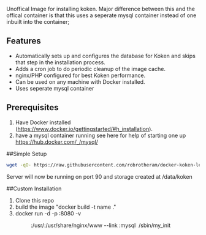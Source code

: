 
Unoffical Image for installing koken. Major difference between this and the offical container is that this uses a seperate mysql container instead of one inbuilt into the container;
## Features

* Automatically sets up and configures the database for Koken and skips that step in the installation process.
* Adds a cron job to do periodic cleanup of the image cache.
* nginx/PHP configured for best Koken performance.
* Can be used on any machine with Docker installed.
* Uses seperate mysql container 

## Prerequisites
1. Have Docker installed (https://www.docker.io/gettingstarted/#h_installation).
2. have a mysql container running see here for help of starting one up https://hub.docker.com/_/mysql/

##Simple Setup
~~~bash
wget -qO- https://raw.githubusercontent.com/robrotheram/docker-koken-lemp/master/create_koken.sh | sudo bash
~~~
Server will now be running on port 90 and storage created at /data/koken


##Custom Installation 

1. Clone this repo
2. build the image "docker build -t name ."
3. docker run -d  -p <port>:8080 -v <dir for koken>:/usr/:/usr/share/nginx/www --link <mysql container name>:mysql <image name>  /sbin/my_init



